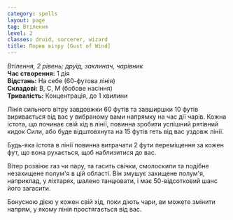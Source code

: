 ```yaml
---
category: spells
layout: page
tag: Втілення
level: 2
classes: druid, sorcerer, wizard
title: Порив вітру [Gust of Wind]
---
```


_Втілення, 2 рівень; друїд, заклинач, чарівник_    
**Час створення:** 1 дія    
**Відстань:** На себе (60-футова лінія)    
**Складові:** В, С, М (бобове насіння)    
**Тривалість:** Концентрація, до 1 хвилини    

Лінія сильного вітру завдовжки 60 футів та завширшки 10 футів виривається від вас у вибраному вами напрямку на час дії чарів. Кожна істота, що починає свій хід в лінії, повинна зробити успішний рятівний кидок Сили, або буде відштовхнута на 15 футів геть від вас уздовж лінії.    

Будь-яка істота в лінії повинна витрачати 2 фути переміщення за кожен фут, що вона рухається, щоб наблизитися до вас.    

Вітер розвіює газ чи пару, та гасить свічки, смолоскипи та подібне незахищене полум'я в цій області. Він змушує захищене полум'я, наприклад, у ліхтарях, шалено танцювати, і має 50-відсотковий шанс його загасити.    

Бонусною дією у кожен свій хід, поки діють чари, ви можете змінити напрям, у якому лінія простягається від вас.

